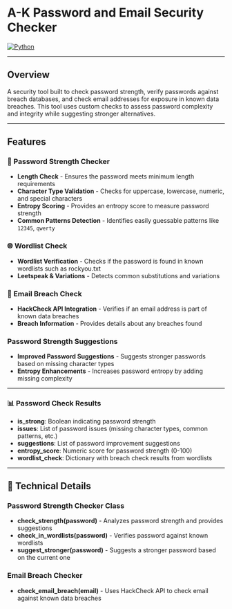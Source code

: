 # A-K Password and Email Security Checker

[![Python](https://img.shields.io/badge/Python-3.x-blue)](https://www.python.org/)

---

##  Overview

A security tool built to check password strength, verify passwords against breach databases, and check email addresses for exposure in known data breaches. This tool uses custom checks to assess password complexity and integrity while suggesting stronger alternatives.

---

##  Features

### 🔐 Password Strength Checker
* **Length Check** - Ensures the password meets minimum length requirements
* **Character Type Validation** - Checks for uppercase, lowercase, numeric, and special characters
* **Entropy Scoring** - Provides an entropy score to measure password strength
* **Common Patterns Detection** - Identifies easily guessable patterns like `12345`, `qwerty`

### 🌐 Wordlist Check
* **Wordlist Verification** - Checks if the password is found in known wordlists such as rockyou.txt
* **Leetspeak & Variations** - Detects common substitutions and variations

### 📧 Email Breach Check
* **HackCheck API Integration** - Verifies if an email address is part of known data breaches
* **Breach Information** - Provides details about any breaches found

###  Password Strength Suggestions
* **Improved Password Suggestions** - Suggests stronger passwords based on missing character types
* **Entropy Enhancements** - Increases password entropy by adding missing complexity

---



### 📊 Password Check Results
* **is_strong**: Boolean indicating password strength
* **issues**: List of password issues (missing character types, common patterns, etc.)
* **suggestions**: List of password improvement suggestions
* **entropy_score**: Numeric score for password strength (0-100)
* **wordlist_check**: Dictionary with breach check results from wordlists

---

## 🔧 Technical Details

### Password Strength Checker Class
* **check_strength(password)** - Analyzes password strength and provides suggestions
* **check_in_wordlists(password)** - Verifies password against known wordlists
* **suggest_stronger(password)** - Suggests a stronger password based on the current one

### Email Breach Checker
* **check_email_breach(email)** - Uses HackCheck API to check email against known data breaches


